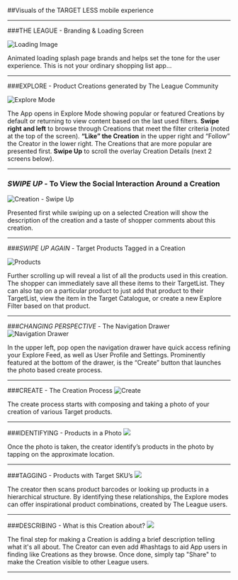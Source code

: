 ##Visuals of the TARGET LESS mobile experience 

*****

###THE LEAGUE - Branding & Loading Screen

![Loading Image](target_app_screens_101-04.jpg)

Animated loading splash page brands and helps set the tone for the user experience. This is not your ordinary shopping list app...
*****

###EXPLORE - Product Creations generated by The League Community

![Explore Mode](target_app_screens_101-01.jpg)

The App opens in Explore Mode showing popular or featured Creations by default or returning to view content based on the last used filters. **Swipe right and left** to browse through Creations that meet the filter criteria (noted at the top of the screen). **“Like” the Creation** in the upper right and “Follow” the Creator in the lower right.  The Creations that are more popular are presented first. **Swipe Up** to scroll the overlay Creation Details (next 2 screens below).

*****

### *SWIPE UP* - To View the Social Interaction Around a Creation

![Creation - Swipe Up](target_app_screens_101-02.jpg)

Presented first while swiping up on a selected Creation will show the description of the creation and a taste of shopper comments about this creation. 

*****

###*SWIPE UP AGAIN* - Target Products Tagged in a Creation 

![Products](target_app_screens_101-03.jpg)

Further scrolling up will reveal a list of all the products used in this creation.  The shopper can immediately save all these items to their TargetList.  They can also tap on a particular product to just add that product to their TargetList, view the item in the Target Catalogue, or create a new Explore Filter based on that product.

*****

###*CHANGING PERSPECTIVE* - The Navigation Drawer
![Navigation Drawer](target_app_screens_101-05.jpg)

In the upper left, pop open the navigation drawer have quick access refining your Explore Feed, as well as User Profile and Settings.  Prominently featured at the bottom of the drawer, is the “Create” button that launches the photo based create process.

*****

###CREATE - The Creation Process
![Create](target_app_screens_101-06.jpg)

The create process starts with composing and taking a photo of your creation of various Target products.

*****

###IDENTIFYING - Products in a Photo
![](target_app_screens_101-07.jpg)

Once the photo is taken, the creator identify’s products in the photo by tapping on the approximate location.

*****

###TAGGING -  Products with Target SKU’s
![](target_app_screens_101-08.jpg)

The creator then scans product barcodes or looking up products in a hierarchical structure.  By identifying these relationships, the Explore modes can offer inspirational product combinations, created by The League users. 

*****

###DESCRIBING -  What is this Creation about?
![](target_app_screens_101-09.jpg)

The final step for making a Creation is adding a brief description telling what it's all about.  The Creator can even add #hashtags to aid App users in finding like Creations as they browse. Once done, simply tap "Share" to make the Creation visible to other League users.

*****
